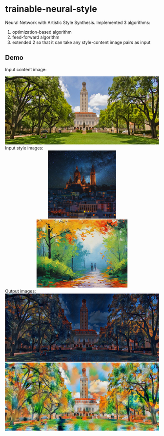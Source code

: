 # trainable-neural-style
Neural Network with Artistic Style Synthesis.
Implemented 3 algorithms: 
1. optimization-based algorithm 
2. feed-forward algorithm
3. extended 2  so that it can take any style-content image pairs as input

## Demo
Input content image:
<div align="center">
 <img src="https://github.com/zerolocker/trainable-neural-style/blob/master/ut_trees.png" height="223px">
</div>
Input style images:
<div align="center">
 <img src="https://github.com/zerolocker/trainable-neural-style/blob/master/styles/nice_style.jpg" height="223px">
 <img src="https://github.com/zerolocker/trainable-neural-style/blob/master/styles/nice_style2.jpg" height="223px">
</div>
Output images:
<div align="center">
 <img src="https://github.com/zerolocker/trainable-neural-style/blob/master/ut_trees_nicestyle.jpg" height="223px">
 <img src="https://github.com/zerolocker/trainable-neural-style/blob/master/ut_trees_nicestyle2.jpg" height="223px">
</div>

